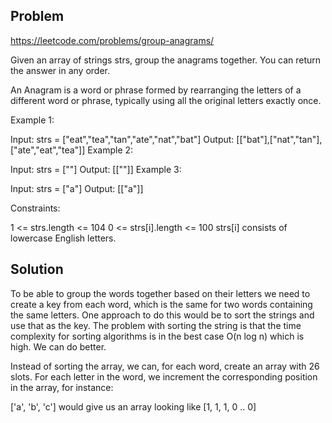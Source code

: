 ## Problem

https://leetcode.com/problems/group-anagrams/

Given an array of strings strs, group the anagrams together. You can return the answer in any order.

An Anagram is a word or phrase formed by rearranging the letters of a different word or phrase, typically using all the original letters exactly once.

Example 1:

Input: strs = ["eat","tea","tan","ate","nat","bat"]
Output: [["bat"],["nat","tan"],["ate","eat","tea"]]
Example 2:

Input: strs = [""]
Output: [[""]]
Example 3:

Input: strs = ["a"]
Output: [["a"]]

Constraints:

1 <= strs.length <= 104
0 <= strs[i].length <= 100
strs[i] consists of lowercase English letters.

## Solution

To be able to group the words together based on their letters we need to create a key from each word, which is the same for two words containing the same letters.
One approach to do this would be to sort the strings and use that as the key. The problem with sorting the string is that the time complexity for sorting algorithms is in the best case O(n log n) which is high. We can do better.

Instead of sorting the array, we can, for each word, create an array with 26 slots. For each letter in the word, we increment the corresponding position in the array, for instance:

['a', 'b', 'c'] would give us an array looking like [1, 1, 1, 0 .. 0]
